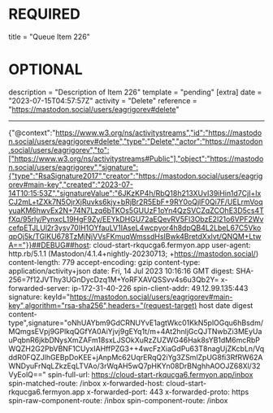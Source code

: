 
# REQUIRED
title = "Queue Item 226"
# OPTIONAL
description = "Description of Item 226"
template = "pending"
[extra]
date = "2023-07-15T04:57:57Z"
activity = "Delete"
reference = "https://mastodon.social/users/eagrigorev#delete"

---
{"@context":"https://www.w3.org/ns/activitystreams","id":"https://mastodon.social/users/eagrigorev#delete","type":"Delete","actor":"https://mastodon.social/users/eagrigorev","to":["https://www.w3.org/ns/activitystreams#Public"],"object":"https://mastodon.social/users/eagrigorev","signature":{"type":"RsaSignature2017","creator":"https://mastodon.social/users/eagrigorev#main-key","created":"2023-07-14T10:15:53Z","signatureValue":"6JKzKP4h/RbQ18h213XUvI39iHin1d7CjI+lxCJ2mL+tZXk7N5OjrXjRuvks6kjy+bRjBr2R5EbF+9RY0oQjlF0Qi7F/UELrmVoqyuaKM6hwvEx2N+74N7Lzq6bTKOs5GUUzF1oYn4QzSVCZqZCOhE3D5cs4TfXq/95rly/PynxcL19HgF9Zy/EEYkDHGU72aEQevRV5Fl3ObzE2l21o6VPF2WvcefpETJLUl2r3ysv70IH1OYfauLV1IAseL4wcpyor4h8dpQB4L2LbeL67C5VkoqpOj5k/TGlKU678TzMjNjVVsFKmuqWmssdHsIBwk4BretdXxlvt/QNQM+LtwA=="}}##DEBUG##host: cloud-start-rkqucga6.fermyon.app
user-agent: http.rb/5.1.1 (Mastodon/4.1.4+nightly-20230713; +https://mastodon.social/)
content-length: 779
accept-encoding: gzip
content-type: application/activity+json
date: Fri, 14 Jul 2023 10:16:16 GMT
digest: SHA-256=7f12JVThy3UGnDycDzq1M+YoRFXAVQSSvv4s6u3Qb2Y=
x-forwarded-server: ip-172-31-40-226
spin-client-addr: 49.12.99.135:443
signature: keyId="https://mastodon.social/users/eagrigorev#main-key",algorithm="rsa-sha256",headers="(request-target) host date digest content-type",signature="oNhUAYbm9GdCRNUYvE1agtWkc01KkN5plOGqu6hBsdm/MQmgsEVpj9GPlkqQGfYA0AiYjvj9gEYq1t/m+4At2hnljGcQJTNwbZi3MEyUauPqbnR6jkbDNysXmZAFm18sxLJSOkXuRzZUZWG46Hak8sYB1dM6mcRbPWQZH2G2PbVBNF1CUyxIAHffPZG3++4wcFzXiaGdPu63T8nagUjZKcbLn/VqddR0FQZJlhGEBpDoKEE+jAnpMc62UqrERqQ2iYg3ZSmlZpUG8fi3RfRW62AWNDyuFrNqLZkzEqLTVAo/3rWqAH5wQ7pHKYn08DrBNghhAOOJZ68Xl/32VyEolQ=="
spin-full-url: https://cloud-start-rkqucga6.fermyon.app/inbox
spin-matched-route: /inbox
x-forwarded-host: cloud-start-rkqucga6.fermyon.app
x-forwarded-port: 443
x-forwarded-proto: https
spin-raw-component-route: /inbox
spin-component-route: /inbox

